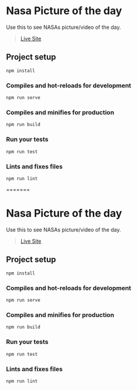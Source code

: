 # Nasa Picture of the day

Use this to see NASAs picture/video of the day.

> [Live Site](https://csb-5ykb2-k3fbbrtss.now.sh)

## Project setup

```
npm install
```

### Compiles and hot-reloads for development

```
npm run serve
```

### Compiles and minifies for production

```
npm run build
```

### Run your tests

```
npm run test
```

### Lints and fixes files

```
npm run lint
```
=======
# Nasa Picture of the day

Use this to see NASAs picture/video of the day.

> [Live Site](https://csb-5ykb2-k3fbbrtss.now.sh)


## Project setup

```
npm install
```

### Compiles and hot-reloads for development

```
npm run serve
```

### Compiles and minifies for production

```
npm run build
```

### Run your tests

```
npm run test
```

### Lints and fixes files

```
npm run lint
```
